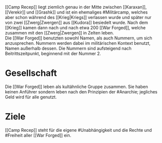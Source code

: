 [[Camp Recep]] liegt ziemlich genau in der Mitte zwischen [[Karaxan]], [[Verekir]] und [[Grashk]] und ist ein ehemaliges #Militärcamp, welches aber schon während des [[Krieg|Kriegs]] verlassen wurde und später nur von zwei [[Zwerg|Zwergen]] aus [[Kudora]] besiedelt wurde. Nach dem [[Krieg]] kamen dann nach und nach etwa 200 [[War Forged]], welche zusammen mit den [[Zwerg|Zwergen]] in Zelten leben.  
Die [[War Forged]] benutzten sowohl Namen, als auch Nummern, um sich anzusprechen. Nummern werden dabei im militärischen Kontext benutzt, Namen außerhalb dessen. Die Nummern sind aufsteigend nach Beitrittszeitpunkt, beginnend mit der Nummer 2.  
# Gesellschaft
Die [[War Forged]] leben als kultähnliche Gruppe zusammen. Sie haben keinen Anführer sondern leben nach den Prinzipien der #Anarchie; jegliches Geld wird für alle genutzt.
# Ziele
[[Camp Recep]] steht für die eigene #Unabhängigkeit und die Rechte und #Freiheit aller [[War Forged]] ein.